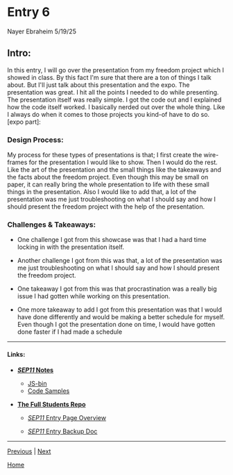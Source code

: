 # Entry 6
Nayer Ebraheim 5/19/25

## **Intro:**

In this entry, I will go over the presentation from my freedom project which I showed in class. By this fact I'm sure that there are a ton of things I talk about. But I'll just talk about this presentation and the expo. The presentation was great. I hit all the points I needed to do while presenting. The presentation itself was really simple. I got the code out and I explained how the code itself worked. I basically nerded out over the whole thing. Like I always do when it comes to those projects you kind-of have to do so. [expo part]:                      

### **Design Process:** 

My process for these types of presentations is that; I first create the wire-frames for the presentation I would like to show. Then I would do the rest. Like the art of the presentation and the small things like the takeaways and the facts about the freedom project. Even though this may be small on paper, it can really bring the whole presentation to life with these small things in the presentation. Also I would like to add that, a lot of the presentation was me just troubleshooting on what I should say and how I should present the freedom project with the help of the presentation.    

### **Challenges & Takeaways:**

- One challenge I got from this showcase was that I had a hard time locking in with the presentation itself. 

- Another challenge I got from this was that, a lot of the presentation was me just troubleshooting on what I should say and how I should present the freedom project. 

- One takeaway I got from this was that procrastination was a really big issue I had gotten while working on this presentation.

- One more takeaway to add I got from this presentation was that I would have done differently and would be making a better schedule for myself. Even though I got the presentation done on time, I would have gotten done faster if I had made a schedule  
 


---


#### **__Links:__**


* [**_SEP11_ Notes**](https://docs.google.com/document/d/1Q65VlDlA7tV9fuXP8XF-dxXL7TYyunfjoUTJqYvnTyI/edit)

    * [JS-bin](https://jsbin.com/?js,output)
    * [Code Samples](https://docs.google.com/document/d/1-mfcBeP-TTHBOmmZzVRX3DUNUvo62zFFuJiPtEnw_aw/edit)

* [**The Full Students Repo**](https://github.com/hstatsep-students/)

    * [_SEP11_ Entry Page Overview](https://github.com/nayere6342/sep11-freedom-project/tree/main)

    * [_SEP11_ Entry Backup Doc](https://docs.google.com/document/d/1YnfwCAMGU6oB6WFvHh2m1oW8arNfXkU21ra7zhBruOA/edit?tab=t.0)


---

[Previous](entry05.md) | [Next](entry07.md)

[Home](../README.md)





